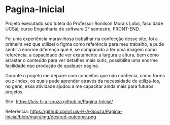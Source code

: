 # Pagina-Inicial
  Projeto executado sob tutela do Professor Ronilson Morais Lobo, faculdade UCSal, curso Engenharia de software 2° semestre, FRONT-END.
  
  Foi uma experiência maravilhosa trabalhar na confecção desse site, foi a primeira vez que utilizei o figma como referência para meu trabalho, e pude sentir a enorme diferença que é, se comparado a ter uma imagem como referência, a capacidade de ver exatamente a largura e altura, bem como arrastar o conteúdo para ver detalhes mais sutis, possibilita uma enorme facilidade nao produção de qualquer pagina.
  
  Durante o projeto me deparei com conceitos que não conhecia, como forms ou z-index, os quais pude aprender através da necessidade de utilizá-los, no geral, essa atividade ajudou a me capacitar ainda mais para futuros projetos
  
Site: https://luis-h-a-souza.github.io/Pagina-Inicial/

Referência: https://github.com/Luis-H-A-Souza/Pagina-Inicial/blob/main/img/desired-outcome.png
